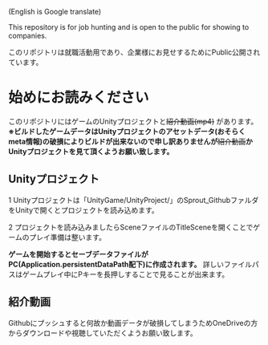 (English is Google translate)

 This repository is for job hunting and is open to the public for showing to companies.

このリポジトリは就職活動用であり、企業様にお見せするためにPublic公開されています。

# 始めにお読みください
このリポジトリにはゲームのUnityプロジェクトと~~紹介動画(mp4)~~ があります。
**※ビルドしたゲームデータはUnityプロジェクトのアセットデータ(おそらくmeta情報)の破損によりビルドが出来ないので申し訳ありませんが**~~紹介動画~~**かUnityプロジェクトを見て頂くようお願い致します。**

## Unityプロジェクト
1 Unityプロジェクトは「UnityGame/UnityProject/」のSprout_GithubファルダをUnityで開くとプロジェクトを読み込めます。

2 プロジェクトを読み込みましたらSceneファイルのTitleSceneを開くことでゲームのプレイ準備は整います。

**ゲームを開始するとセーブデータファイルがPC(Application.persistentDataPath配下)に作成されます。** 詳しいファイルパスはゲームプレイ中にPキーを長押しすることで見ることが出来ます。

## 紹介動画
Githubにプッシュすると何故か動画データが破損してしまうためOneDriveの方からダウンロードや視聴していただくようお願い致します。
